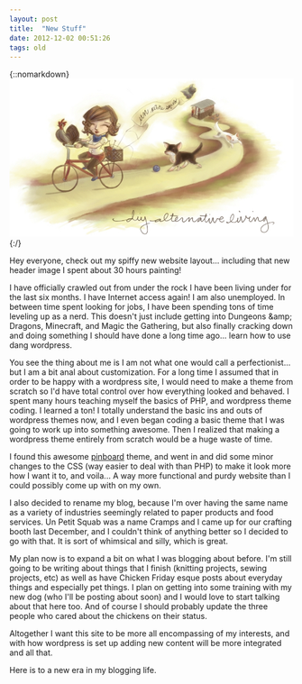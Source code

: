 ```yaml
---
layout: post
title:  "New Stuff"
date: 2012-12-02 00:51:26
tags: old
---
```

{::nomarkdown}
<img src="/uploads/2012/12/header1.jpg">
{:/}

Hey everyone, check out my spiffy new website layout... including that new header image I spent about 30 hours painting!

I have officially crawled out from under the rock I have been living under for the last six months. I have Internet access again! I am also unemployed. In between time spent looking for jobs, I have been spending tons of time leveling up as a nerd. This doesn't just include getting into Dungeons &amp;amp; Dragons, Minecraft, and Magic the Gathering, but also finally cracking down and doing something I should have done a long time ago... learn how to use dang wordpress.

You see the thing about me is I am not what one would call a perfectionist... but I am a bit anal about customization. For a long time I assumed that in order to be happy with a wordpress site, I would need to make a theme from scratch so I'd have total control over how everything looked and behaved. I spent many hours teaching myself the basics of PHP, and wordpress theme coding. I learned a ton! I totally understand the basic ins and outs of wordpress themes now, and I even began coding a basic theme that I was going to work up into something awesome. Then I realized that making a wordpress theme entirely from scratch would be a huge waste of time.

I found this awesome <a title="Pinboard Theme" href="http://wordpress.org/extend/themes/pinboard" target="_blank">pinboard</a> theme, and went in and did some minor changes to the CSS (way easier to deal with than PHP) to make it look more how I want it to, and voila... A way more functional and purdy website than I could possibly come up with on my own.

I also decided to rename my blog, because I'm over having the same name as a variety of industries seemingly related to paper products and food services. Un Petit Squab was a name Cramps and I came up for our crafting booth last December, and I couldn't think of anything better so I decided to go with that. It is sort of whimsical and silly, which is great.

My plan now is to expand a bit on what I was blogging about before. I'm still going to be writing about things that I finish (knitting projects, sewing projects, etc) as well as have Chicken Friday esque posts about everyday things and especially pet things. I plan on getting into some training with my new dog (who I'll be posting about soon) and I would love to start talking about that here too. And of course I should probably update the three people who cared about the chickens on their status.

Altogether I want this site to be more all encompassing of my interests, and with how wordpress is set up adding new content will be more integrated and all that.

Here is to a new era in my blogging life.
